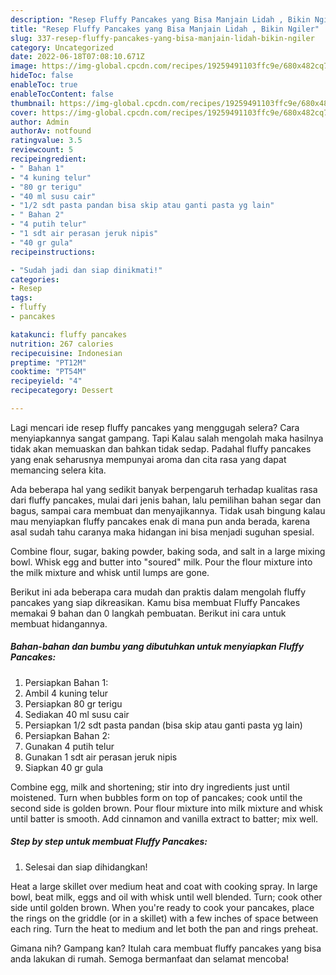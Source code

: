 ```yaml
---
description: "Resep Fluffy Pancakes yang Bisa Manjain Lidah , Bikin Ngiler"
title: "Resep Fluffy Pancakes yang Bisa Manjain Lidah , Bikin Ngiler"
slug: 337-resep-fluffy-pancakes-yang-bisa-manjain-lidah-bikin-ngiler
category: Uncategorized
date: 2022-06-18T07:08:10.671Z
image: https://img-global.cpcdn.com/recipes/19259491103ffc9e/680x482cq70/fluffy-pancakes-foto-resep-utama.jpg
hideToc: false
enableToc: true
enableTocContent: false
thumbnail: https://img-global.cpcdn.com/recipes/19259491103ffc9e/680x482cq70/fluffy-pancakes-foto-resep-utama.jpg
cover: https://img-global.cpcdn.com/recipes/19259491103ffc9e/680x482cq70/fluffy-pancakes-foto-resep-utama.jpg
author: Admin
authorAv: notfound
ratingvalue: 3.5
reviewcount: 5
recipeingredient:
- " Bahan 1"
- "4 kuning telur"
- "80 gr terigu"
- "40 ml susu cair"
- "1/2 sdt pasta pandan bisa skip atau ganti pasta yg lain"
- " Bahan 2"
- "4 putih telur"
- "1 sdt air perasan jeruk nipis"
- "40 gr gula"
recipeinstructions:

- "Sudah jadi dan siap dinikmati!"
categories:
- Resep
tags:
- fluffy
- pancakes

katakunci: fluffy pancakes 
nutrition: 267 calories
recipecuisine: Indonesian
preptime: "PT12M"
cooktime: "PT54M"
recipeyield: "4"
recipecategory: Dessert

---
```



Lagi mencari ide resep fluffy pancakes yang menggugah selera? Cara menyiapkannya sangat gampang. Tapi Kalau salah mengolah maka hasilnya tidak akan memuaskan dan bahkan tidak sedap. Padahal fluffy pancakes yang enak seharusnya mempunyai aroma dan cita rasa yang dapat memancing selera kita.


Ada beberapa hal yang sedikit banyak berpengaruh terhadap kualitas rasa dari fluffy pancakes, mulai dari jenis bahan, lalu pemilihan bahan segar dan bagus, sampai cara membuat dan menyajikannya. Tidak usah bingung kalau mau menyiapkan fluffy pancakes enak di mana pun anda berada, karena asal sudah tahu caranya maka hidangan ini bisa menjadi suguhan spesial.

Combine flour, sugar, baking powder, baking soda, and salt in a large mixing bowl. Whisk egg and butter into &#34;soured&#34; milk. Pour the flour mixture into the milk mixture and whisk until lumps are gone.


Berikut ini ada beberapa cara mudah dan praktis dalam mengolah fluffy pancakes yang siap dikreasikan. Kamu bisa membuat Fluffy Pancakes memakai 9 bahan dan 0 langkah pembuatan. Berikut ini cara untuk membuat hidangannya.

<!--inarticleads1-->

##### Bahan-bahan dan bumbu yang dibutuhkan untuk menyiapkan Fluffy Pancakes:

1. Persiapkan  Bahan 1:
1. Ambil 4 kuning telur
1. Persiapkan 80 gr terigu
1. Sediakan 40 ml susu cair
1. Persiapkan 1/2 sdt pasta pandan (bisa skip atau ganti pasta yg lain)
1. Persiapkan  Bahan 2:
1. Gunakan 4 putih telur
1. Gunakan 1 sdt air perasan jeruk nipis
1. Siapkan 40 gr gula


Combine egg, milk and shortening; stir into dry ingredients just until moistened. Turn when bubbles form on top of pancakes; cook until the second side is golden brown. Pour flour mixture into milk mixture and whisk until batter is smooth. Add cinnamon and vanilla extract to batter; mix well. 

<!--inarticleads2-->

##### Step by step untuk membuat Fluffy Pancakes:


1. Selesai dan siap dihidangkan!

Heat a large skillet over medium heat and coat with cooking spray. In large bowl, beat milk, eggs and oil with whisk until well blended. Turn; cook other side until golden brown. When you&#39;re ready to cook your pancakes, place the rings on the griddle (or in a skillet) with a few inches of space between each ring. Turn the heat to medium and let both the pan and rings preheat. 

Gimana nih? Gampang kan? Itulah cara membuat fluffy pancakes yang bisa anda lakukan di rumah. Semoga bermanfaat dan selamat mencoba!
